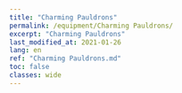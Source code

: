 ```yaml
---
title: "Charming Pauldrons"
permalink: /equipment/Charming Pauldrons/
excerpt: "Charming Pauldrons"
last_modified_at: 2021-01-26
lang: en
ref: "Charming Pauldrons.md"
toc: false
classes: wide
---
```


